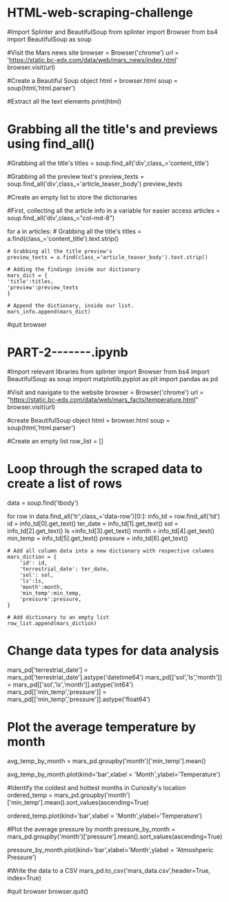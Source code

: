 # HTML-web-scraping-challenge

#Import Splinter and BeautifulSoup
from splinter import Browser
from bs4 import BeautifulSoup as soup

#Visit the Mars news site
browser = Browser('chrome')
url = 'https://static.bc-edx.com/data/web/mars_news/index.html'
browser.visit(url)

#Create a Beautiful Soup object
html = browser.html
soup = soup(html,'html.parser')

#Extract all the text elements
print(html)

# Grabbing all the title's and previews using find_all()

  #Grabbing all the title's
  titles = soup.find_all('div',class_='content_title')

  #Grabbing all the preview text's
  preview_texts = soup.find_all('div',class_='article_teaser_body')
  preview_texts

#Create an empty list to store the dictionaries

#First, collecting all the article info in a variable for easier access
articles = soup.find_all('div',class_="col-md-8")

for a in articles:
    # Grabbing all the title's
    titles = a.find(class_='content_title').text.strip()

    # Grabbing all the title preview's
    preview_texts = a.find(class_='article_teaser_body').text.strip()

    # Adding the findings inside our dictionary
    mars_dict = {
    'title':titles,
    'preview':preview_texts
    }
    
    # Append the dictionary, inside our list.
    mars_info.append(mars_dict)

#quit browser

# PART-2-------.ipynb

#Import relevant libraries
from splinter import Browser
from bs4 import BeautifulSoup as soup
import matplotlib.pyplot as plt
import pandas as pd

#Visit and navigate to the website
browser = Browser('chrome')
url = "https://static.bc-edx.com/data/web/mars_facts/temperature.html"
browser.visit(url)

#create BeautifulSoup object
html = browser.html
soup = soup(html,'html.parser')

#Create an empty list
row_list = []

# Loop through the scraped data to create a list of rows
data = soup.find('tbody')

for row in data.find_all('tr',class_='data-row')[0:]:
    info_td = row.find_all('td')
    id = info_td[0].get_text()
    ter_date = info_td[1].get_text()
    sol = info_td[2].get_text()
    ls =info_td[3].get_text()
    month = info_td[4].get_text()
    min_temp = info_td[5].get_text()
    pressure = info_td[6].get_text()

    # Add all column data into a new dictionary with respective columns
    mars_diction = {
        'id': id,
        'terrestrial_date': ter_date,
        'sol': sol,
        'ls':ls,
        'month':month,
        'min_temp':min_temp,
        'pressure':pressure,
    }

    # Add dictionary to an empty list
    row_list.append(mars_diction)

# Change data types for data analysis
mars_pd['terrestrial_date'] = mars_pd['terrestrial_date'].astype('datetime64')
mars_pd[['sol','ls','month']] = mars_pd[['sol','ls','month']].astype('int64')
mars_pd[['min_temp','pressure']] = mars_pd[['min_temp','pressure']].astype('float64')

# Plot the average temperature by month
avg_temp_by_month = mars_pd.groupby('month')['min_temp'].mean()

avg_temp_by_month.plot(kind='bar',xlabel = 'Month',ylabel='Temperature')

#Identify the coldest and hottest months in Curiosity's location
ordered_temp = mars_pd.groupby('month')['min_temp'].mean().sort_values(ascending=True)

ordered_temp.plot(kind='bar',xlabel = 'Month',ylabel='Temperature')

#Plot the average pressure by month
pressure_by_month = mars_pd.groupby('month')['pressure'].mean().sort_values(ascending=True)

pressure_by_month.plot(kind='bar',xlabel='Month',ylabel = 'Atmoshperic Pressure')

#Write the data to a CSV
mars_pd.to_csv('mars_data.csv',header=True, index=True)

#quit browser
browser.quit()

